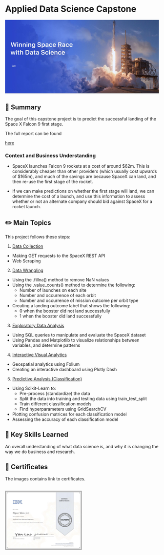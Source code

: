 #  Applied Data Science Capstone
 
![image](./Images/1.jpg)

## 📌 Summary
The goal of this capstone project is to predict the successful landing of the Space X Falcon 9 first stage. 

The full report can be found <a href="./ds-capstone-template-coursera .pdf"><p>here</p></a>

### Context and Business Understanding
- SpaceX launches Falcon 9 rockets at a cost of around $62m. This is considerably cheaper than other providers (which usually cost upwards of $165m), and much of the savings are because SpaceX can land, and then re-use the first stage of the rocket.

- If we can make predictions on whether the first stage will land, we can determine the cost of a launch, and use this information to assess whether or not an alternate company should bid against SpaceX for a rocket launch.

## ✏️ Main Topics
This project follows these steps:

1. <a href="./01. Data Collection/"><p>Data Collection</p></a>
  - Making GET requests to the SpaceX REST API
  - Web Scraping
2. <a href="./02. Data Wrangling/"><p>Data Wrangling</p></a>
  - Using the .fillna() method to remove NaN values
  - Using the .value_counts() method to determine the following:
    - Number of launches on each site
    - Number and occurrence of each orbit
    - Number and occurrence of mission outcome per orbit type
  - Creating a landing outcome label that shows the following:
    - 0 when the booster did not land successfully
    - 1 when the booster did land successfully
  3. <a href="./03. Exploratory Data Analysis/"><p>Exploratory Data Analysis</p></a>
  - Using SQL queries to manipulate and evaluate the SpaceX dataset
  - Using Pandas and Matplotlib to visualize relationships between variables, and determine patterns
  4. <a href="./04. Interactive Visual Analytics/"><p>Interactive Visual Analytics</p></a>
  - Geospatial analytics using Folium
  - Creating an interactive dashboard using Plotly Dash
  5.  <a href="./05. Predictive Analysis (Classification)/"><p>Predictive Analysis (Classification)</p></a>
  - Using Scikit-Learn to:
    - Pre-process (standardize) the data
    - Split the data into training and testing data using train_test_split
    - Train different classification models
    - Find hyperparameters using GridSearchCV
  - Plotting confusion matrices for each classification model
  - Assessing the accuracy of each classification model

## 🎯 Key Skills Learned
An overall understanding of what data science is, and why it is changing the way we do business and research.

## 🏅 Certificates
The images contains link to certificates.
 <br/><br/> 
 
<p float="left">
  <a href="https://www.coursera.org/account/accomplishments/verify/58235ENYTS74">
      <img src="./Images/Coursera 58235ENYTS74.jpg" alt="IBM certification" width="50%" height="50%" />
  </a>
</p>
